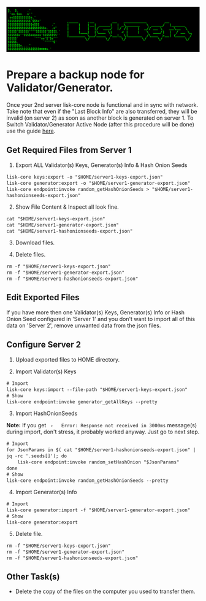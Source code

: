![##Header##](../PNG/Header.png)

# Prepare a backup node for Validator/Generator.

Once your 2nd server lisk-core node is functional and in sync with network.
Take note that even if the "Last Block Info" are also transferred, they will be invalid (on server 2) as soon as another block is generated on server 1.
To Switch Validator/Generator Active Node (after this procedure will be done) use the guide [here](./SwitchGeneratorActiveNode.md).

## Get Required Files from **Server 1**

1. Export ALL Validator(s) Keys, Generator(s) Info & Hash Onion Seeds
```shell
lisk-core keys:export -o "$HOME/server1-keys-export.json"
lisk-core generator:export -o "$HOME/server1-generator-export.json"
lisk-core endpoint:invoke random_getHashOnionSeeds > "$HOME/server1-hashonionseeds-export.json"
```

2. Show File Content & Inspect all look fine.
```shell
cat "$HOME/server1-keys-export.json"
cat "$HOME/server1-generator-export.json"
cat "$HOME/server1-hashonionseeds-export.json"
```

3. Download files.

4. Delete files.
```shell
rm -f "$HOME/server1-keys-export.json"
rm -f "$HOME/server1-generator-export.json"
rm -f "$HOME/server1-hashonionseeds-export.json"
```

## Edit Exported Files

If you have more then one Validator(s) Keys, Generator(s) Info or Hash Onion Seed configured in 'Server 1' and you don't want to import all of this data on 'Server 2', remove unwanted data from the json files.

## Configure **Server 2**

1. Upload exported files to HOME directory.

2. Import Validator(s) Keys

```shell
# Import
lisk-core keys:import --file-path "$HOME/server1-keys-export.json"
# Show
lisk-core endpoint:invoke generator_getAllKeys --pretty
```

3. Import HashOnionSeeds

**Note:**
If you get ` ›   Error: Response not received in 3000ms` message(s) during import, don't stress, it probably worked anyway.
Just go to next step.

```shell
# Import
for JsonParams in $( cat "$HOME/server1-hashonionseeds-export.json" | jq -rc '.seeds[]'); do
    lisk-core endpoint:invoke random_setHashOnion "$JsonParams"
done
# Show
lisk-core endpoint:invoke random_getHashOnionSeeds --pretty
```

4. Import Generator(s) Info
```shell
# Import
lisk-core generator:import -f "$HOME/server1-generator-export.json"
# Show
lisk-core generator:export
```

5. Delete file.
```shell
rm -f "$HOME/server1-keys-export.json"
rm -f "$HOME/server1-generator-export.json"
rm -f "$HOME/server1-hashonionseeds-export.json"
```

## Other Task(s)

* Delete the copy of the files on the computer you used to transfer them.


